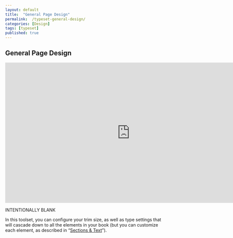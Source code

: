 ```yaml
---
layout: default
title:  "General Page Design"
permalink:  /typeset-general-design/
categories: [Design]
tags: [typeset]
published: true
---
```


<section data-type="chapter" class="hsecchapter" data-hederis-type="hsecchapter" id="typeset-general-design" data-pi-attrs="id: typeset-general-design; data-tags: typeset;" role="doc-chapter" data-tags="typeset" data-author-name=" " data-book-title=" " title="General Page Design"><h1 data-hederis-type="hblkchaptitle" class="hblkchaptitle" id="pAQvRJRBk">General Page Design</h1><iframe width="800" height="450" src="https://www.youtube.com/embed/uJFdCjW8Rl8" frameborder="0" allow="accelerometer;" encrypted-media="" gyroscope="" picture-in-picture="" allowfullscreen="" id="p7pncQXQI"></iframe><p data-embedded-html="true" id="p4oCVMdmI">INTENTIONALLY BLANK</p><p class="hblkp" data-hederis-type="hblkp" id="piZSNiTAo">In this toolset, you can configure your trim size, as well as type settings that will cascade down to all the elements in your book (but you can customize each element, as described in &#8220;<a href="{% post_url 2020-07-29-27-SectionsText %}" data-hederis-type="hspana" id="pYLXFcgPv"><span class="Hyperlink" data-hederis-type="hspnspan" id="pMhiygQfT">Sections &amp; Text</span></a>&#8221;).</p></section>